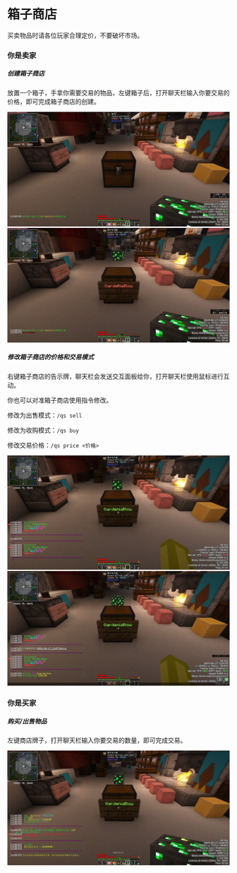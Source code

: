 # 箱子商店

买卖物品时请各位玩家合理定价，不要破坏市场。

### 你是卖家

##### 创建箱子商店

放置一个箱子，手拿你需要交易的物品，左键箱子后，打开聊天栏输入你要交易的价格，即可完成箱子商店的创建。

![2024-06-17_12.05.53](image/2024-06-17_12.05.53.png)![2024-06-17_12.06.03](image/2024-06-17_12.06.03.png)

##### 修改箱子商店的价格和交易模式

右键箱子商店的告示牌，聊天栏会发送交互面板给你，打开聊天栏使用鼠标进行互动。

你也可以对准箱子商店使用指令修改。

修改为出售模式：`/qs sell`

修改为收购模式：`/qs buy`

修改交易价格：`/qs price <价格>`

![右键牌子获得交互面板](image/2024-06-17_12.07.04.png)![修改商店模式、价格](image/2024-06-17_12.07.25.png)

### 你是买家

##### 购买/出售物品

左键商店牌子，打开聊天栏输入你要交易的数量，即可完成交易。

![购买物品](image/2024-06-17_12.06.54.png)
